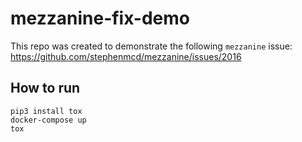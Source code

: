 # mezzanine-fix-demo

This repo was created to demonstrate the following `mezzanine` issue: https://github.com/stephenmcd/mezzanine/issues/2016

## How to run

```
pip3 install tox
docker-compose up
tox
```
